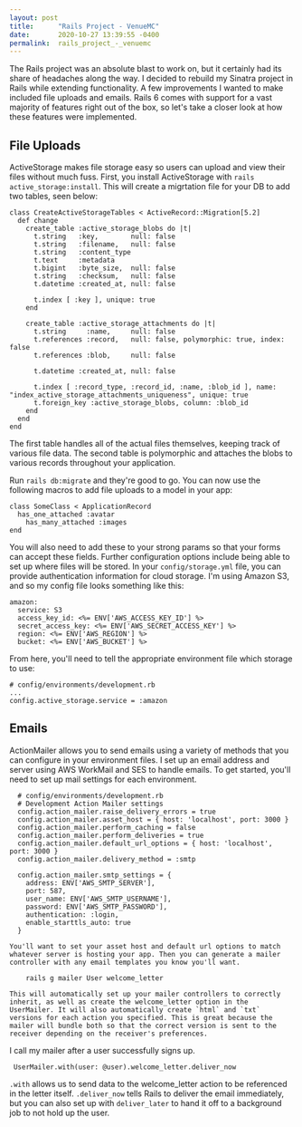 ```yaml
---
layout: post
title:      "Rails Project - VenueMC"
date:       2020-10-27 13:39:55 -0400
permalink:  rails_project_-_venuemc
---
```



The Rails project was an absolute blast to work on, but it certainly had its share of headaches along the way. I decided to rebuild my Sinatra project in Rails while extending functionality. A few improvements I wanted to make included file uploads and emails. Rails 6 comes with support for a vast majority of features right out of the box, so let's take a closer look at how these features were implemented.

## File Uploads
ActiveStorage makes file storage easy so users can upload and view their files without much fuss. First, you install ActiveStorage with `rails active_storage:install`. This will create a migrtation file for your DB to add two tables, seen below:

```
class CreateActiveStorageTables < ActiveRecord::Migration[5.2]
  def change
    create_table :active_storage_blobs do |t|
      t.string   :key,        null: false
      t.string   :filename,   null: false
      t.string   :content_type
      t.text     :metadata
      t.bigint   :byte_size,  null: false
      t.string   :checksum,   null: false
      t.datetime :created_at, null: false

      t.index [ :key ], unique: true
    end

    create_table :active_storage_attachments do |t|
      t.string     :name,     null: false
      t.references :record,   null: false, polymorphic: true, index: false
      t.references :blob,     null: false

      t.datetime :created_at, null: false

      t.index [ :record_type, :record_id, :name, :blob_id ], name: "index_active_storage_attachments_uniqueness", unique: true
      t.foreign_key :active_storage_blobs, column: :blob_id
    end
  end
end
```

The first table handles all of the actual files themselves, keeping track of various file data. The second table is polymorphic and attaches the blobs to various records throughout your application. 

Run `rails db:migrate` and they're good to go. You can now use the following macros to add file uploads to a model in your app:

```
class SomeClass < ApplicationRecord
  has_one_attached :avatar
	has_many_attached :images
end
```

You will also need to add these to your strong params so that your forms can accept these fields. Further configuration options include being able to set up where files will be stored. In your `config/storage.yml` file, you can provide authentication information for cloud storage. I'm using Amazon S3, and so my config file looks something like this:

```
amazon:
  service: S3
  access_key_id: <%= ENV['AWS_ACCESS_KEY_ID'] %>
  secret_access_key: <%= ENV['AWS_SECRET_ACCESS_KEY'] %>
  region: <%= ENV['AWS_REGION'] %>
  bucket: <%= ENV['AWS_BUCKET'] %>
```

From here, you'll need to tell the appropriate environment file which storage to use:

```
# config/environments/development.rb
...
config.active_storage.service = :amazon
```

## Emails
ActionMailer allows you to send emails using a variety of methods that you can configure in your environment files. I set up an email address and server using AWS WorkMail and SES to handle emails. To get started, you'll need to set up mail settings for each environment.

```
  # config/environments/development.rb
  # Development Action Mailer settings
  config.action_mailer.raise_delivery_errors = true
  config.action_mailer.asset_host = { host: 'localhost', port: 3000 }
  config.action_mailer.perform_caching = false
  config.action_mailer.perform_deliveries = true
  config.action_mailer.default_url_options = { host: 'localhost', port: 3000 }
  config.action_mailer.delivery_method = :smtp

  config.action_mailer.smtp_settings = {
    address: ENV['AWS_SMTP_SERVER'],
    port: 587,
    user_name: ENV['AWS_SMTP_USERNAME'],
    password: ENV['AWS_SMTP_PASSWORD'],
    authentication: :login,
    enable_starttls_auto: true
  }
```
	
	You'll want to set your asset host and default url options to match whatever server is hosting your app. Then you can generate a mailer controller with any email templates you know you'll want.
	
```
	rails g mailer User welcome_letter
```
	
	This will automatically set up your mailer controllers to correctly inherit, as well as create the welcome_letter option in the UserMailer. It will also automatically create `html` and `txt` versions for each action you specified. This is great because the mailer will bundle both so that the correct version is sent to the receiver depending on the receiver's preferences.
	
I call my mailer after a user successfully signs up.
	
```
 UserMailer.with(user: @user).welcome_letter.deliver_now
```
 
 `.with` allows us to send data to the welcome_letter action to be referenced in the letter itself. `.deliver_now` tells Rails to deliver the email immediately, but you can also set up with `deliver_later` to hand it off to a background job to not hold up the user.
 

